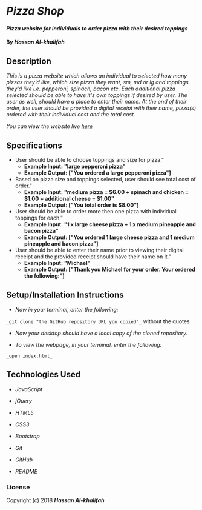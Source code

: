 # _Pizza Shop_

#### _Pizza website for individuals to order pizza with their desired toppings_

#### By _**Hassan Al-khalifah**_

## Description

_This is a pizza website which allows an individual to selected how many pizzas they'd like, which size pizza they want, sm, md or lg and toppings they'd like i.e. pepperoni, spinach, bacon etc. Each additional pizza selected should be able to have it's own toppings if desired by user. The user as well, should have a place to enter their name. At the end of their order, the user should be provided a digital receipt with their name, pizza(s) ordered with their individual cost and the total cost._

_You can view the website live [*here*](https://hassan-a-alkhalifah.github.io/pizza-shop/)_

## Specifications

* User should be able to choose toppings and size for pizza."
  * **Example Input: "large pepperoni pizza"**
  * **Example Output: ["You ordered a large pepperoni pizza"]**
* Based on pizza size and toppings selected, user should see total cost of order."
  * **Example Input: "medium pizza = $6.00 + spinach and chicken = $1.00 + additional cheese = $1.00"**
  * **Example Output: ["You total order is $8.00"]**
* User should be able to order more then one pizza with individual toppings for each."
  * **Example Input: "1 x large cheese pizza + 1 x medium pineapple and bacon pizza"**
  * **Example Output: ["You ordered 1 large cheese pizza and 1 medium pineapple and bacon pizza"]**
* User should be able to enter their name prior to viewing their digital receipt and the provided receipt should have their name on it."
  * **Example Input: "Michael"**
  * **Example Output: ["Thank you Michael for your order. Your ordered the following:"]**

## Setup/Installation Instructions

* _Now in your terminal, enter the following:_

`_git clone "the GitHub repository URL you copied"_` without the quotes

* _Now your desktop should have a local copy of the cloned repository._

* _To view the webpage, in your terminal, enter the following:_

`_open index.html_`

## Technologies Used

* _JavaScript_

* _jQuery_

* _HTML5_

* _CSS3_

* _Bootstrap_

* _Git_

* _GitHub_

* _README_

### License

Copyright (c) 2018 **_Hassan Al-khalifah_**
